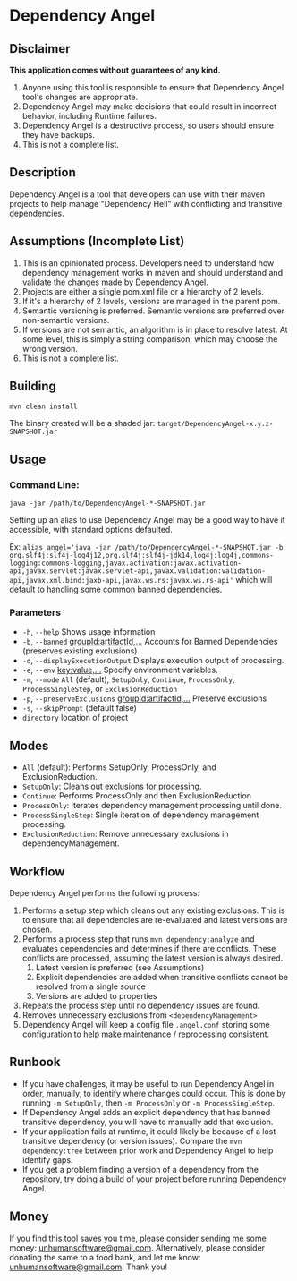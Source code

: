 # Dependency Angel

## Disclaimer
**This application comes without guarantees of any kind.**

1. Anyone using this tool is responsible to ensure that Dependency Angel tool's changes are appropriate.  
2. Dependency Angel may make decisions that could result in incorrect behavior, including Runtime failures.
3. Dependency Angel is a destructive process, so users should ensure they have backups.
4. This is not a complete list. 

## Description
Dependency Angel is a tool that developers can use with their maven projects to help manage "Dependency Hell" with conflicting and transitive dependencies.

## Assumptions (Incomplete List)
1. This is an opinionated process.  Developers need to understand how dependency management works in maven and should understand and validate the changes made by Dependency Angel.
2. Projects are either a single pom.xml file or a hierarchy of 2 levels.
3. If it's a hierarchy of 2 levels, versions are managed in the parent pom.
4. Semantic versioning is preferred.  Semantic versions are preferred over non-semantic versions.
5. If versions are not semantic, an algorithm is in place to resolve latest.  At some level, this is simply a string comparison, which may choose the wrong version.
6. This is not a complete list.

## Building
`mvn clean install`

The binary created will be a shaded jar: `target/DependencyAngel-x.y.z-SNAPSHOT.jar`


## Usage 
### Command Line:
`java -jar /path/to/DependencyAngel-*-SNAPSHOT.jar`

Setting up an alias to use Dependency Angel may be a good way to have it accessible, with standard options defaulted.

Ex: `alias angel='java -jar /path/to/DependencyAngel-*-SNAPSHOT.jar -b org.slf4j:slf4j-log4j12,org.slf4j:slf4j-jdk14,log4j:log4j,commons-logging:commons-logging,javax.activation:javax.activation-api,javax.servlet:javax.servlet-api,javax.validation:validation-api,javax.xml.bind:jaxb-api,javax.ws.rs:javax.ws.rs-api'`
which will default to handling some common banned dependencies.

### Parameters
* `-h`, `--help` Shows usage information
* `-b`, `--banned` <groupId:artifactId,...> Accounts for Banned Dependencies (preserves existing exclusions)
* `-d`, `--displayExecutionOutput` Displays execution output of processing.
* `-e`, `--env` <key:value,...> Specify environment variables.
* `-m`, `--mode` `All` (default), `SetupOnly`, `Continue`, `ProcessOnly`, `ProcessSingleStep`, or `ExclusionReduction`
* `-p`, `--preserveExclusions` <groupId:artifactId,...> Preserve exclusions
* `-s`, `--skipPrompt` (default false)
* `directory` location of project

## Modes
* `All` (default): Performs SetupOnly, ProcessOnly, and ExclusionReduction.
* `SetupOnly`: Cleans out exclusions for processing.
* `Continue`: Performs ProcessOnly and then ExclusionReduction
* `ProcessOnly`: Iterates dependency management processing until done.
* `ProcessSingleStep`: Single iteration of dependency management processing.
* `ExclusionReduction`: Remove unnecessary exclusions in dependencyManagement. 

## Workflow
Dependency Angel performs the following process:
1. Performs a setup step which cleans out any existing exclusions.  This is to ensure that all dependencies are re-evaluated and latest versions are chosen.
2. Performs a process step that runs `mvn dependency:analyze` and evaluates dependencies and determines if there are conflicts.  These conflicts are processed, assuming the latest version is always desired.
   1. Latest version is preferred (see Assumptions)
   2. Explicit dependencies are added when transitive conflicts cannot be resolved from a single source
   3. Versions are added to properties
3. Repeats the process step until no dependency issues are found.
4. Removes unnecessary exclusions from `<dependencyManagement>`
5. Dependency Angel will keep a config file `.angel.conf` storing some configuration to help make maintenance / reprocessing consistent.

## Runbook
* If you have challenges, it may be useful to run Dependency Angel in order, manually, to identify where changes could occur.  This is done by running `-m SetupOnly`, then `-m ProcessOnly` or `-m ProcessSingleStep`.
* If Dependency Angel adds an explicit dependency that has banned transitive dependency, you will have to manually add that exclusion.
* If your application fails at runtime, it could likely be because of a lost transitive dependency (or version issues).  Compare the `mvn dependency:tree` between prior work and Dependency Angel to help identify gaps.
* If you get a problem finding a version of a dependency from the repository, try doing a build of your project before running Dependency Angel.

## Money
If you find this tool saves you time, please consider sending me some money: unhumansoftware@gmail.com.  Alternatively, please consider donating the same to a food bank, and let me know: unhumansoftware@gmail.com.  Thank you!
